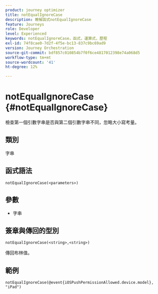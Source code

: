 ```yaml
---
product: journey optimizer
title: notEqualIgnoreCase
description: 瞭解函式notEqualIgnoreCase
feature: Journeys
role: Developer
level: Experienced
keywords: notEqualIgnoreCase，函式，運算式，歷程
exl-id: 74f8cae0-7d2f-4f5e-bc13-837c9bc69ad9
version: Journey Orchestration
source-git-commit: bdf857c010854b7f0f6ce4817012398e74a068d5
workflow-type: tm+mt
source-wordcount: '41'
ht-degree: 12%

---
```


# notEqualIgnoreCase {#notEqualIgnoreCase}

檢查第一個引數字串是否與第二個引數字串不同，忽略大小寫考量。

## 類別

字串

## 函式語法

`notEqualIgnoreCase(<parameters>)`

## 參數

* 字串

## 簽章與傳回的型別

`notEqualIgnoreCase(<string>,<string>)`

傳回布林值。

## 範例

`notEqualIgnoreCase(@event{iOSPushPermissionAllowed.device.model}, "iPad")`
